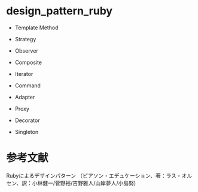 # design_pattern_ruby

- Template Method

- Strategy

- Observer

- Composite

- Iterator

- Command

- Adapter

- Proxy

- Decorator

- Singleton

# 参考文献
Rubyによるデザインパターン
（ピアソン・エデュケーション、著：ラス・オルセン、訳：小林健一/菅野裕/吉野雅人/山岸夢人/小島努)